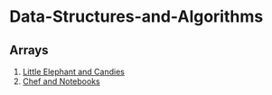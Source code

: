 # Data-Structures-and-Algorithms

## Arrays

1. [Little Elephant and Candies](https://www.codechef.com/problems/LECANDY)
2. [Chef and Notebooks](https://www.codechef.com/problems/CNOTE)
